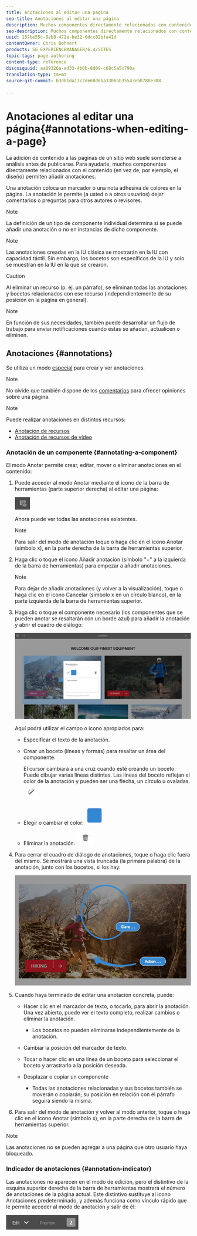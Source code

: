 ```yaml
---
title: Anotaciones al editar una página
seo-title: Anotaciones al editar una página
description: Muchos componentes directamente relacionados con contenido le permiten añadir una anotación
seo-description: Muchos componentes directamente relacionados con contenido le permiten añadir una anotación
uuid: 157be55c-8ab8-472e-be32-0dcc02bfa41d
contentOwner: Chris Bohnert
products: SG_EXPERIENCEMANAGER/6.4/SITES
topic-tags: page-authoring
content-type: reference
discoiquuid: aa89326a-ad33-4b0b-8d09-c68c5a5c790a
translation-type: tm+mt
source-git-commit: b3d81da17c2de68d6ba3306bb35543eb0788e308

---
```



# Anotaciones al editar una página{#annotations-when-editing-a-page}

La adición de contenido a las páginas de un sitio web suele someterse a análisis antes de publicarse. Para ayudarle, muchos componentes directamente relacionados con el contenido (en vez de, por ejemplo, el diseño) permiten añadir anotaciones.

Una anotación coloca un marcador o una nota adhesiva de colores en la página. La anotación le permite (a usted o a otros usuarios) dejar comentarios o preguntas para otros autores o revisores.

>[!NOTE]
>
>La definición de un tipo de componente individual determina si se puede añadir una anotación o no en instancias de dicho componente.

>[!NOTE]
>
>Las anotaciones creadas en la IU clásica se mostrarán en la IU con capacidad táctil. Sin embargo, los bocetos son específicos de la IU y solo se muestran en la IU en la que se crearon.

>[!CAUTION]
>
>Al eliminar un recurso (p. ej. un párrafo), se eliminan todas las anotaciones y bocetos relacionados con ese recurso (independientemente de su posición en la página en general).

>[!NOTE]
>
>En función de sus necesidades, también puede desarrollar un flujo de trabajo para enviar notificaciones cuando estas se añadan, actualicen o eliminen.

## Anotaciones {#annotations}

Se utiliza un modo [especial](/help/sites-authoring/author-environment-tools.md#page-modes) para crear y ver anotaciones.

>[!NOTE]
>
>No olvide que también dispone de los [comentarios](/help/sites-authoring/basic-handling.md#timeline) para ofrecer opiniones sobre una página.

>[!NOTE]
>
>Puede realizar anotaciones en distintos recursos:
>
>* [Anotación de recursos](/help/assets/managing-assets-touch-ui.md#annotating)
>* [Anotación de recursos de vídeo](/help/assets/managing-video-assets.md#annotating-video-assets)
>



### Anotación de un componente {#annotating-a-component}

El modo Anotar permite crear, editar, mover o eliminar anotaciones en el contenido:

1. Puede acceder al modo Anotar mediante el icono de la barra de herramientas (parte superior derecha) al editar una página:

   ![](do-not-localize/screen_shot_2018-03-22at110414.png)

   Ahora puede ver todas las anotaciones existentes.

   >[!NOTE]
   >
   >Para salir del modo de anotación toque o haga clic en el icono Anotar (símbolo x), en la parte derecha de la barra de herramientas superior.

1. Haga clic o toque el icono Añadir anotación (símbolo &quot;+&quot; a la izquierda de la barra de herramientas) para empezar a añadir anotaciones.

   >[!NOTE]
   >
   >Para dejar de añadir anotaciones (y volver a la visualización), toque o haga clic en el icono Cancelar (símbolo x en un círculo blanco), en la parte izquierda de la barra de herramientas superior.

1. Haga clic o toque el componente necesario (los componentes que se pueden anotar se resaltarán con un borde azul) para añadir la anotación y abrir el cuadro de diálogo:

   ![screen_shot_2018-03-22at110606](assets/screen_shot_2018-03-22at110606.png)

   Aquí podrá utilizar el campo o icono apropiados para:

   * Especificar el texto de la anotación.
   * Crear un boceto (líneas y formas) para resaltar un área del componente.

      El cursor cambiará a una cruz cuando esté creando un boceto. Puede dibujar varias líneas distintas. Las líneas del boceto reflejan el color de la anotación y pueden ser una flecha, un círculo u ovaladas.
   ![](do-not-localize/screen_shot_2018-03-22at110640.png)

   * Elegir o cambiar el color:
   ![](do-not-localize/chlimage_1-19.png)

   * Eliminar la anotación.
   ![](do-not-localize/screen_shot_2018-03-22at110647.png)

1. Para cerrar el cuadro de diálogo de anotaciones, toque o haga clic fuera del mismo. Se mostrará una vista truncada (la primara palabra) de la anotación, junto con los bocetos, si los hay:

   ![screen_shot_2018-03-22at110850](assets/screen_shot_2018-03-22at110850.png)

1. Cuando haya terminado de editar una anotación concreta, puede:

   * Hacer clic en el marcador de texto, o tocarlo, para abrir la anotación. Una vez abierto, puede ver el texto completo, realizar cambios o eliminar la anotación.

      * Los bocetos no pueden eliminarse independientemente de la anotación.
   * Cambiar la posición del marcador de texto.
   * Tocar o hacer clic en una línea de un boceto para seleccionar el boceto y arrastrarlo a la posición deseada.
   * Desplazar o copiar un componente

      * Todas las anotaciones relacionadas y sus bocetos también se moverán o copiarán; su posición en relación con el párrafo seguirá siendo la misma.


1. Para salir del modo de anotación y volver al modo anterior, toque o haga clic en el icono Anotar (símbolo x), en la parte derecha de la barra de herramientas superior.

>[!NOTE]
>Las anotaciones no se pueden agregar a una página que otro usuario haya bloqueado.

### Indicador de anotaciones {#annotation-indicator}

Las anotaciones no aparecen en el modo de edición, pero el distintivo de la esquina superior derecha de la barra de herramientas mostrará el número de anotaciones de la página actual. Este distintivo sustituye al icono Anotaciones predeterminado, y además funciona como vínculo rápido que le permite acceder al modo de anotación y salir de él:

![chlimage_1-242](assets/chlimage_1-242.png)

